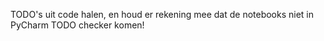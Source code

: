 
TODO's uit code halen, en houd er rekening mee dat de notebooks niet in PyCharm TODO checker komen!